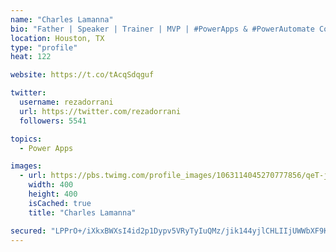 ```yaml
---
name: "Charles Lamanna"
bio: "Father | Speaker | Trainer | MVP | #PowerApps & #PowerAutomate Community Super User | YouTuber Right-pointing triangle http://youtube.com/c/rezadorrani | Learn - Share - Clockwise rightwards and leftwards open circle arrows"
location: Houston, TX
type: "profile"
heat: 122

website: https://t.co/tAcqSdqguf

twitter:
  username: rezadorrani
  url: https://twitter.com/rezadorrani
  followers: 5541

topics:
  - Power Apps

images:
  - url: https://pbs.twimg.com/profile_images/1063114045270777856/qeT-jpWr_400x400.jpg
    width: 400
    height: 400
    isCached: true
    title: "Charles Lamanna"

secured: "LPPrO+/iXkxBWXsI4id2p1Dypv5VRyTyIuQMz/jik144yjlCHLIIjUWWbXF9K6NHH9Q8tBckXhOn3bEIZJGIjCow3Iwt4f7iS3qRVxTfZUDqbQdJ+Z/6v8HWChiy8D1aTlds0P1lPt/Wcr0k1vnHH5ikeF6Mv556sF21WrQSVWuvrX06s0DIUE2WHG5nXcaJW7zseWxIvd1uRp5R+j3jbGQnlzuV3qik8HbOSFnOB8KdNSKShkinoTMryydiSHqWWRynZSqhEc1LoR8FezDqXbEcLIG8A9DgEtONUMdc5ELLb5cxRYghYaxDT2RLjDEd+QrTtMtJAf5miRjwAOHhxVV2G7YvAT33zWbCRO/LABpfPXWbon0pTy0MJHoBOZBXIB+6NclCWl2BaZgELwGKodg1riWsfwwcW3ikaYsHHtc=;39wt69pGu2aqjlibi0BvLg=="
---
```


